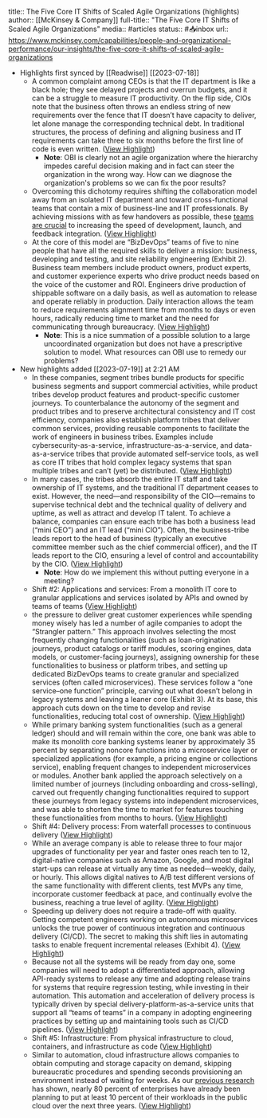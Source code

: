 title:: The Five Core IT Shifts of Scaled Agile Organizations (highlights)
author:: [[McKinsey & Company]]
full-title:: "The Five Core IT Shifts of Scaled Agile Organizations"
media:: #articles
status:: #📥inbox 
url:: https://www.mckinsey.com/capabilities/people-and-organizational-performance/our-insights/the-five-core-it-shifts-of-scaled-agile-organizations

- Highlights first synced by [[Readwise]] [[2023-07-18]]
	- A common complaint among CEOs is that the IT department is like a black hole; they see delayed projects and overrun budgets, and it can be a struggle to measure IT productivity. On the flip side, CIOs note that the business often throws an endless string of new requirements over the fence that IT doesn’t have capacity to deliver, let alone manage the corresponding technical debt. In traditional structures, the process of defining and aligning business and IT requirements can take three to six months before the first line of code is even written. ([View Highlight](https://read.readwise.io/read/01h5p0wpbk1h1mvhtw6hr89j8p))
		- **Note**: OBI is clearly not an agile organization where the hierarchy impedes careful decision making and in fact can steer the organization in the wrong way. How can we diagnose the organization's problems so we can fix the poor results?
	- Overcoming this dichotomy requires shifting the collaboration model away from an isolated IT department and toward cross-functional teams that contain a mix of business-line and IT professionals. By achieving missions with as few handovers as possible, these [teams are crucial](https://www.mckinsey.com/industries/financial-services/our-insights/ings-agile-transformation) to increasing the speed of development, launch, and feedback integration. ([View Highlight](https://read.readwise.io/read/01h5p0xa0q40arj2nj8cabdswk))
	- At the core of this model are “BizDevOps” teams of five to nine people that have all the required skills to deliver a mission: business, developing and testing, and site reliability engineering (Exhibit 2). Business team members include product owners, product experts, and customer experience experts who drive product needs based on the voice of the customer and ROI. Engineers drive production of shippable software on a daily basis, as well as automation to release and operate reliably in production. Daily interaction allows the team to reduce requirements alignment time from months to days or even hours, radically reducing time to market and the need for communicating through bureaucracy. ([View Highlight](https://read.readwise.io/read/01h5p10x48f7w616bpct6krv91))
		- **Note**: This is a nice summation of a possible solution to a large uncoordinated organization but does not have a prescriptive solution to model. What resources can OBI use to remedy our problems?
- New highlights added [[2023-07-19]] at 2:21 AM
	- In these companies, segment tribes bundle products for specific business segments and support commercial activities, while product tribes develop product features and product-specific customer journeys. To counterbalance the autonomy of the segment and product tribes and to preserve architectural consistency and IT cost efficiency, companies also establish platform tribes that deliver common services, providing reusable components to facilitate the work of engineers in business tribes. Examples include cybersecurity-as-a-service, infrastructure-as-a-service, and data-as-a-service tribes that provide automated self-service tools, as well as core IT tribes that hold complex legacy systems that span multiple tribes and can’t (yet) be distributed. ([View Highlight](https://read.readwise.io/read/01h5p2fbaq0h67g4tmnxbq2t04))
	- In many cases, the tribes absorb the entire IT staff and take ownership of IT systems, and the traditional IT department ceases to exist. However, the need—and responsibility of the CIO—remains to supervise technical debt and the technical quality of delivery and uptime, as well as attract and develop IT talent. To achieve a balance, companies can ensure each tribe has both a business lead (“mini CEO”) and an IT lead (“mini CIO”). Often, the business-tribe leads report to the head of business (typically an executive committee member such as the chief commercial officer), and the IT leads report to the CIO, ensuring a level of control and accountability by the CIO. ([View Highlight](https://read.readwise.io/read/01h5p2ft8pnaffk0vfx4rxsebw))
		- **Note**: How do we implement this without putting everyone in a meeting?
	- Shift #2: Applications and services: From a monolith IT core to granular applications and services isolated by APIs and owned by teams of teams ([View Highlight](https://read.readwise.io/read/01h5p2g38zcqwa2623n9m5gdcs))
	- the pressure to deliver great customer experiences while spending money wisely has led a number of agile companies to adopt the “Strangler pattern.” This approach involves selecting the most frequently changing functionalities (such as loan-origination journeys, product catalogs or tariff modules, scoring engines, data models, or customer-facing journeys), assigning ownership for these functionalities to business or platform tribes, and setting up dedicated BizDevOps teams to create granular and specialized services (often called microservices). These services follow a “one service–one function” principle, carving out what doesn’t belong in legacy systems and leaving a leaner core (Exhibit 3). At its base, this approach cuts down on the time to develop and revise functionalities, reducing total cost of ownership. ([View Highlight](https://read.readwise.io/read/01h5p2qb1q9vf0ygytknmqdn66))
	- While primary banking system functionalities (such as a general ledger) should and will remain within the core, one bank was able to make its monolith core banking systems leaner by approximately 35 percent by separating noncore functions into a microservice layer or specialized applications (for example, a pricing engine or collections service), enabling frequent changes to independent microservices or modules. Another bank applied the approach selectively on a limited number of journeys (including onboarding and cross-selling), carved out frequently changing functionalities required to support these journeys from legacy systems into independent microservices, and was able to shorten the time to market for features touching these functionalities from months to hours. ([View Highlight](https://read.readwise.io/read/01h5p2ray130tt918r2vfpcf94))
	- Shift #4: Delivery process: From waterfall processes to continuous delivery ([View Highlight](https://read.readwise.io/read/01h5p2s1ng7v77ksfjagn02b66))
	- While an average company is able to release three to four major upgrades of functionality per year and faster ones reach ten to 12, digital-native companies such as Amazon, Google, and most digital start-ups can release at virtually any time as needed—weekly, daily, or hourly. This allows digital natives to A/B test different versions of the same functionality with different clients, test MVPs any time, incorporate customer feedback at pace, and continually evolve the business, reaching a true level of agility. ([View Highlight](https://read.readwise.io/read/01h5p2t6ww7rt3vwm05xgdfapz))
	- Speeding up delivery does not require a trade-off with quality. Getting competent engineers working on autonomous microservices unlocks the true power of continuous integration and continuous delivery (CI/CD). The secret to making this shift lies in automating tasks to enable frequent incremental releases (Exhibit 4). ([View Highlight](https://read.readwise.io/read/01h5p4c9dbncq3jdg57bz6v0ax))
	- Because not all the systems will be ready from day one, some companies will need to adopt a differentiated approach, allowing API-ready systems to release any time and adopting release trains for systems that require regression testing, while investing in their automation. This automation and acceleration of delivery process is typically driven by special delivery-platform-as-a-service units that support all “teams of teams” in a company in adopting engineering practices by setting up and maintaining tools such as CI/CD pipelines. ([View Highlight](https://read.readwise.io/read/01h5p4d55s4vrf22tjg5xk0wye))
	- Shift #5: Infrastructure: From physical infrastructure to cloud, containers, and infrastructure as code ([View Highlight](https://read.readwise.io/read/01h5p78cj3yaz04amwpjcxbdtx))
	- Similar to automation, cloud infrastructure allows companies to obtain computing and storage capacity on demand, skipping bureaucratic procedures and spending seconds provisioning an environment instead of waiting for weeks. As our [previous research](https://www.mckinsey.com/capabilities/mckinsey-digital/our-insights/making-a-secure-transition-to-the-public-cloud) has shown, nearly 80 percent of enterprises have already been planning to put at least 10 percent of their workloads in the public cloud over the next three years. ([View Highlight](https://read.readwise.io/read/01h5p78vx4q5qne3ga1a53yp36))